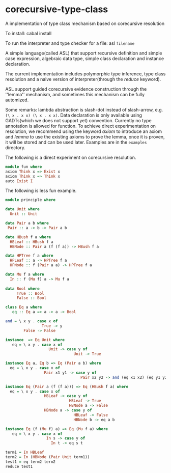 # corecursive-type-class
A implementation of type class mechanism based on corecursive resolution

To install: cabal install

To run the interpreter and type checker for a file: asl `filename`

A simple language(called ASL) that support recursive definition and simple case expression,
algebraic data type, simple class declaration and instance declaration. 

The current implementation includes polymorphic type inference, type class resolution and
a naive version of interpreter(through the *reduce* keyword).

ASL support guided corecursive evidence construction through the ''lemma'' mechanism, 
and sometimes this mechanism can be fully automized.

Some remarks: lambda abstraction is slash-dot instead of slash-arrow, e.g.
`(\ x . x x) (\ x . x x)`. Data declaration is only available using GADTs(which we does not support yet) convention. Currently no type annotation is allowed for function. To achieve direct experimentation on resolution, we recommend using the keyword *axiom* to introduce an axiom and *lemma* to use the existing axioms to prove the lemma, once it is proven, it will be stored and can be used later. Examples are in the `examples` directory.

The following is a direct experiment on corecursive resolution.
```haskell
module fun where
axiom Think x => Exist x
axiom Think x => Think x
auto Exist I
```


The following is less fun example.
```haskell
module principle where

data Unit where
  Unit :: Unit

data Pair a b where
 Pair :: a -> b -> Pair a b

data HBush f a where
  HBLeaf :: HBush f a
  HBNode :: Pair a (f (f a)) -> HBush f a

data HPTree f a where
  HPLeaf :: a -> HPTree f a
  HPNode :: f (Pair a a) -> HPTree f a  

data Mu f a where
  In :: f (Mu f) a -> Mu f a
  
data Bool where
     True :: Bool
     False :: Bool

class Eq a where
   eq :: Eq a => a -> a -> Bool

and = \ x y . case x of
                True -> y
		False -> False

instance  => Eq Unit where
   eq = \ x y . case x of
                   Unit -> case y of 
                              Unit -> True

instance Eq a, Eq b => Eq (Pair a b) where
  eq = \ x y . case x of
                 Pair x1 y1 -> case y of
                                 Pair x2 y2 -> and (eq x1 x2) (eq y1 y2)

instance Eq (Pair a (f (f a))) => Eq (HBush f a) where
  eq = \ x y . case x of
                 HBLeaf -> case y of
                            HBLeaf -> True
                            HBNode a -> False
                 HBNode a -> case y of
                              HBLeaf -> False
                              HBNode b -> eq a b

instance Eq (f (Mu f) a) => Eq (Mu f a) where
   eq = \ x y . case x of
                  In s -> case y of
 		            In t -> eq s t

term1 = In HBLeaf
term2 = In (HBNode (Pair Unit term1))
test1 = eq term2 term2
reduce test1

```


